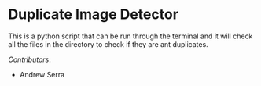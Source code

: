 # Duplicate Image Detector

This is a python script that can be run through the terminal and it will check all the files in the directory to check if they are ant duplicates.


*Contributors*:
- Andrew Serra
